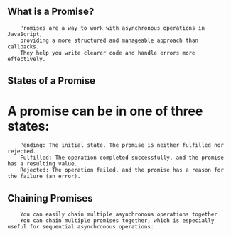 
## What is a Promise?
        Promises are a way to work with asynchronous operations in JavaScript,
        providing a more structured and manageable approach than callbacks.
        They help you write clearer code and handle errors more effectively.


## States of a Promise
# A promise can be in one of three states:

        Pending: The initial state. The promise is neither fulfilled nor rejected.
        Fulfilled: The operation completed successfully, and the promise has a resulting value.
        Rejected: The operation failed, and the promise has a reason for the failure (an error).


## Chaining Promises
        You can easily chain multiple asynchronous operations together
        You can chain multiple promises together, which is especially useful for sequential asynchronous operations: